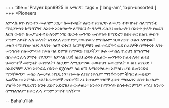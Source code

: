 +++
title = 'Prayer bpn9925 in አማርኛ.'
tags = ['lang-am', 'bpn-unsorted']
+++
*Pioneers

አምላኬ ሆይ የአንተን መልካም ደስታ ከመቀዳጀት ለአንተ አገልጋይ ለመሆን ተቀባይነት ስለማግኘቴ ማረጋገጫን ከማግኘት፣ ለአንተ አገልግሎት ለማበርከት ዓላማ ራሴን ከመስጠት፣ በአንተ ታላቅ የወይን እርሻ ውስጥ ከመሥራትና ሁሉንም ነገር በአንተ መንገድ መስዋዕት ከማድረግ በስተቀር በልቤ ውስጥ ምንም አይነት ሌላ ፍላጎት እንደሌለ አንተ የምታውቀውና ምስክሬም ነህ፡፡ አንተ ሁሉን አዋቂው፤ ሁሉን የሚያየው ነህና ለአንተ ካለኝ ፍቅር፤ እርምጃዎቼን ወደ ተራሮችና ወደ በረሃዎች በማቅናት አንተ መንግስት ስለመምጣቱ ክፍለ ባለ ድምጽ ከማወጅ በሰዎችም ሁሉ መካከል ጥሪህን ከማሰማት በስተቀር ሌላ ምኞት  የለኝም፡፡ አምላክ ሆይ! ለዚህ ረዳት ለሌለው መንገዱን ክፈትለት፣ ለዚህ ህመምተኛ መድኃኒት ፈቀድለት፣ ለዚህም ለሚሰቃየው ፈውስህን አውርድለት ፡፡ ልቤ እየነደደ ፣ ከአይኖቼም እንባ እየጎረፈ በአንተ ደጀሰላም ላይ ሆኜ እማፀንሃለሁ፡፡
	አምላኬ ሆይ በመንገድህ  ማንኛውንም መከራ ለመቻል ዝግጁ ነኝ፣ በሙሉ ልቤና ነፍሴም ማንኛውንም ችግር ለመቋቋም እመኛለሁ፡፡
	አምላኬ ሆይ! ከፈተናዎች ጠብቀኝ፤ እኔ ከሁሉም  ነገሮች ፊቴን ማዞሬንና ረሴን ከሁሉም ሃሳቦች ነፃ ማድረግን አንተ ደህና አድርገህ ታውቃለህ፡፡ አንተን ከማንሳት በስተቀር ምንም ሥራ፣ አንተን ከማገልገልም በቀር ሌላ ምንም ምኖት የለኝም፡፡

-- Bahá'u'lláh
